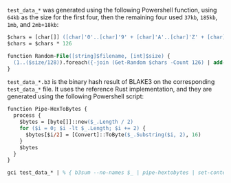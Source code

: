 ﻿`test_data_*` was generated using the following Powershell function, using `64kb` as the size for the first four,
then the remaining four used `37kb`, `185kb`, `1mb`, and `2mb+18kb`:

```ps
$chars = [char[]] ([char]'0'..[char]'9' + [char]'A'..[char]'Z' + [char]'a'..[char]'z')
$chars = $chars * 126

function Random-File([string]$filename, [int]$size) {
  (1..($size/128)).foreach({-join (Get-Random $chars -Count 126) | add-content $filename })
}
```

`test_data_*.b3` is the binary hash result of BLAKE3 on the corresponding `test_data_*` file.
It uses the reference Rust implementation, and they are generated using the following Powershell
script:

```ps
function Pipe-HexToBytes {
  process {
    $bytes = [byte[]]::new($_.Length / 2)
    for ($i = 0; $i -lt $_.Length; $i += 2) {
      $bytes[$i/2] = [Convert]::ToByte($_.Substring($i, 2), 16)
    }
    $bytes
  }
}

gci test_data_* | % { b3sum --no-names $_ | pipe-hextobytes | set-content ($_.FullName + ".b3") -encoding byte }
```